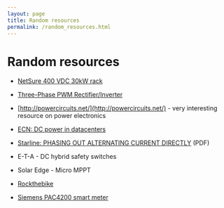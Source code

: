```yaml
---
layout: page
title: Random resources
permalink: /random_resources.html
---
```

# Random resources
* [NetSure 400 VDC 30kW rack](http://www.emersonnetworkpower.com/en-EMEA/Products/DCPower/ensys-400v-ac-dc-power-systems/Pages/NetSure-4015-DC-Power-System.aspx)
* [Three-Phase PWM Rectifier/Inverter](https://www.labvolt.com/downloads/86366_F0.pdf)
* [http://powercircuits.net/](http://powercircuits.net/) - very interesting resource on power electronics

* [ECN: DC power in datacenters](http://www.ecnmag.com/articles/2015/03/next-big-thing-data-centers)
* [Starline: PHASING OUT ALTERNATING CURRENT DIRECTLY](http://www.starlinepower.com/busway/uploads/docs/en/uec_dc_whitepaper_f.pdf) (PDF)
* E-T-A - DC hybrid safety switches
* Solar Edge - Micro MPPT
* [Rockthebike](http://rockthebike.com/store/)
* [Siemens PAC4200 smart meter](http://www.industry.siemens.nl/automation/nl/nl/energieverdeelsystemen-en-installatiemateriaal/product-portfolio/energiemanagement/sentron-pac-paneelmultimeter/pac4200/pages/default.aspx#)
